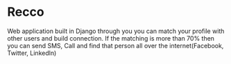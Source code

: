 # Recco
Web application built in Django through you you can match your profile with other users and build connection. If the matching is more than 70% then you can send SMS, Call and find that person all over the internet(Facebook, Twitter, Linkedln)
